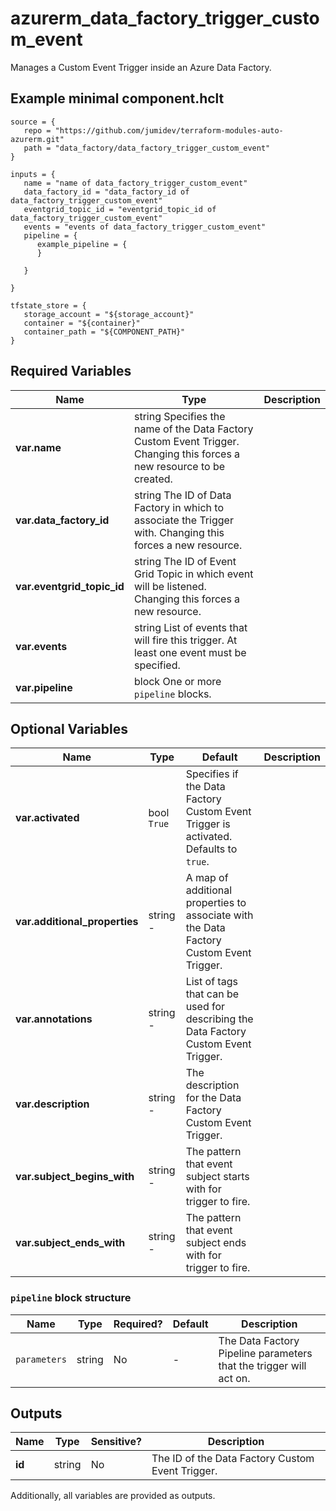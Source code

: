 # azurerm_data_factory_trigger_custom_event

Manages a Custom Event Trigger inside an Azure Data Factory.

## Example minimal component.hclt

```hcl
source = {
   repo = "https://github.com/jumidev/terraform-modules-auto-azurerm.git" 
   path = "data_factory/data_factory_trigger_custom_event" 
}

inputs = {
   name = "name of data_factory_trigger_custom_event" 
   data_factory_id = "data_factory_id of data_factory_trigger_custom_event" 
   eventgrid_topic_id = "eventgrid_topic_id of data_factory_trigger_custom_event" 
   events = "events of data_factory_trigger_custom_event" 
   pipeline = {
      example_pipeline = {
      }
  
   }
 
}

tfstate_store = {
   storage_account = "${storage_account}" 
   container = "${container}" 
   container_path = "${COMPONENT_PATH}" 
}

```

## Required Variables

| Name | Type |  Description |
| ---- | --------- |  ----------- |
| **var.name** | string  Specifies the name of the Data Factory Custom Event Trigger. Changing this forces a new resource to be created. | 
| **var.data_factory_id** | string  The ID of Data Factory in which to associate the Trigger with. Changing this forces a new resource. | 
| **var.eventgrid_topic_id** | string  The ID of Event Grid Topic in which event will be listened. Changing this forces a new resource. | 
| **var.events** | string  List of events that will fire this trigger. At least one event must be specified. | 
| **var.pipeline** | block  One or more `pipeline` blocks. | 

## Optional Variables

| Name | Type |  Default  |  Description |
| ---- | --------- |  ----------- | ----------- |
| **var.activated** | bool  `True`  |  Specifies if the Data Factory Custom Event Trigger is activated. Defaults to `true`. | 
| **var.additional_properties** | string  -  |  A map of additional properties to associate with the Data Factory Custom Event Trigger. | 
| **var.annotations** | string  -  |  List of tags that can be used for describing the Data Factory Custom Event Trigger. | 
| **var.description** | string  -  |  The description for the Data Factory Custom Event Trigger. | 
| **var.subject_begins_with** | string  -  |  The pattern that event subject starts with for trigger to fire. | 
| **var.subject_ends_with** | string  -  |  The pattern that event subject ends with for trigger to fire. | 

### `pipeline` block structure

| Name | Type | Required? | Default | Description |
| ---- | ---- | --------- | ------- | ----------- |
| `parameters` | string | No | - | The Data Factory Pipeline parameters that the trigger will act on. |



## Outputs

| Name | Type | Sensitive? | Description |
| ---- | ---- | --------- | --------- |
| **id** | string | No  | The ID of the Data Factory Custom Event Trigger. | 

Additionally, all variables are provided as outputs.

